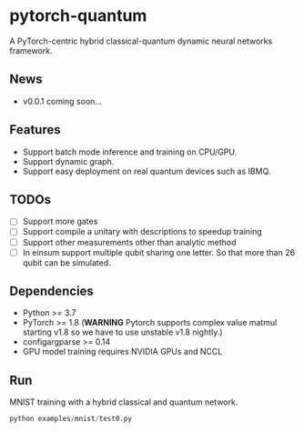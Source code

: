 # pytorch-quantum
A PyTorch-centric hybrid classical-quantum dynamic neural networks framework.

## News
- v0.0.1 coming soon...

## Features
- Support batch mode inference and training on CPU/GPU.
- Support dynamic graph.
- Support easy deployment on real quantum devices such as IBMQ.

## TODOs
- [ ] Support more gates
- [ ] Support compile a unitary with descriptions to speedup training
- [ ] Support other measurements other than analytic method
- [ ] In einsum support multiple qubit sharing one letter. So that more than 26 qubit can be simulated.

## Dependencies
- Python >= 3.7
- PyTorch >= 1.8 (**WARNING** Pytorch supports complex value matmul starting v1.8 so we have to use unstable v1.8 nightly.)
- configargparse >= 0.14
- GPU model training requires NVIDIA GPUs and NCCL

## Run
MNIST training with a hybrid classical and quantum network.
```python
python examples/mnist/test0.py
```
